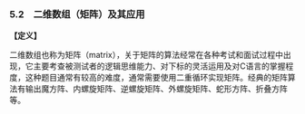 ### 5.2　二维数组（矩阵）及其应用

**【定义】**

二维数组也称为矩阵（matrix），关于矩阵的算法经常在各种考试和面试过程中出现，它主要考查被测试者的逻辑思维能力、对下标的灵活运用及对C语言的掌握程度，这种题目通常有较高的难度，通常需要使用二重循环实现矩阵。经典的矩阵算法有输出魔方阵、内螺旋矩阵、逆螺旋矩阵、外螺旋矩阵、蛇形方阵、折叠方阵等。


